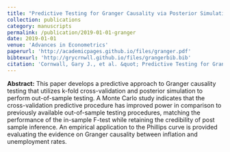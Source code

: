 ```yaml
---
title: "Predictive Testing for Granger Causality via Posterior Simulation and Cross-Validation."
collection: publications
category: manuscripts
permalink: /publication/2019-01-01-granger
date: 2019-01-01
venue: 'Advances in Econometrics'
paperurl: 'http://academicpages.github.io/files/granger.pdf'
bibtexurl: 'http://grycrnwll.github.io/files/grangerbib.bib'
citation: 'Cornwall, Gary J., et al. &quot; Predictive Testing for Granger Causality via Posterior Simulation and Cross-Validation. &quot; <i>Topics in Identification, Limited Dependent Variables, Partial Observability, Experimentation, and Flexible Modeling: Part A (Advances in Econometrics 40)</i>, (2019): 275-292.'
---
```


<b>Abstract:</b> This paper develops a predictive approach to Granger causality testing that utilizes k-fold cross-validation and posterior simulation to perform out-of-sample testing. A Monte Carlo study indicates that the cross-validation predictive procedure has improved power in comparison to previously available out-of-sample testing procedures, matching the performance of the in-sample F-test while retaining the credibility of post sample inference. An empirical application to the Phillips curve is provided evaluating the evidence on Granger causality between inflation and unemployment rates.